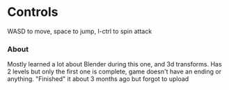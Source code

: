 # Controls
WASD to move, space to jump, l-ctrl to spin attack

### About
Mostly learned a lot about Blender during this one, and 3d transforms. Has 2 levels but only the first one is complete, game doesn't have an ending or anything.
"Finished" it about 3 months ago but forgot to upload
